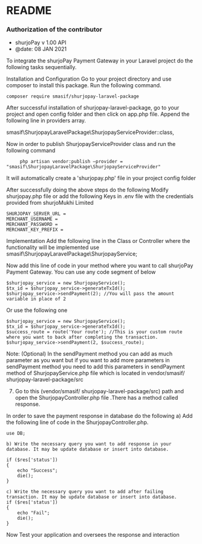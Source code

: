 
# README #

### Authorization of the contributor ##
*	shurjoPay v 1.00 API
*	@date: 08 JAN 2021


To integrate the shurjoPay Payment Gateway in your Laravel project do the following tasks sequentially.

Installation and Configuration
Go to your project directory and use composer to install this package. Run the following command.

	composer require smasif/shurjopay-laravel-package

After successful installation of shurjopay-laravel-package, go to your project and open config folder and then click on app.php file. Append the following line in providers array.

smasif\ShurjopayLaravelPackage\ShurjopayServiceProvider::class,

Now in order to publish ShurjopayServiceProvider class and run the following command

         php artisan vendor:publish –provider = "smasif\ShurjopayLaravelPackage\ShurjopayServiceProvider"

It will automatically create a 'shurjopay.php' file in your project config folder

After successfully doing the above steps do the following Modify shurjopay.php file or add the following Keys in .env file with the credentials provided from shurjoMukhi Limited

	SHURJOPAY_SERVER_URL =
	MERCHANT_USERNAME =
	MERCHANT_PASSWORD =
	MERCHANT_KEY_PREFIX =

Implementation
Add the following line in the Class or Controller where the functionality will be implemented
use smasif\ShurjopayLaravelPackage\ShurjopayService;

Now add this line of code in your method where you want to call shurjoPay Payment Gateway. You can use any code segment of below

	$shurjopay_service = new ShurjopayService();
	$tx_id = $shurjopay_service->generateTxId();
	$shurjopay_service->sendPayment(2); //You will pass the amount variable in place of 2
                
 Or use the following one               
                  
	$shurjopay_service = new ShurjopayService();
	$tx_id = $shurjopay_service->generateTxId();
	$success_route = route('Your route'); //This is your custom route where you want to back after completing the transaction.
	$shurjopay_service->sendPayment(2, $success_route);


Note: (Optional) In the sendPayment method you can add as much parameter as you want but if you want to add more parameters in sendPayment method you need to add this parameters in sendPayment method of ShurjopayService.php file which is located in
vendor/smasif/ shurjopay-laravel-package/src

7) Go to this (vendor/smasif/ shurjopay-laravel-package/src) path and open the ShurjopayController.php file .There has a method called response.



In order to save the payment response in database do the following
	a) Add the following line of code in the ShurjopayController.php.

	use DB;

	b) Write the necessary query you want to add response in your database. It may be update database or insert into database.
	
	if ($res['status'])
	{
		echo "Success";
		die();
	}

	c) Write the necessary query you want to add after failing transaction. It may be update database or insert into database.
	if ($res['status'])
	{
		echo "Fail";
		die();
	}

Now Test your application and oversees the response and interaction
